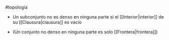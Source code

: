 #topología 

- Un subconjunto no es denso en ninguna parte si el [[Interior|interior]] de su [[Clausura|clausura]] es vacío

- (Un conjunto no denso en ninguna parte es solo [[Frontera|frontera]])